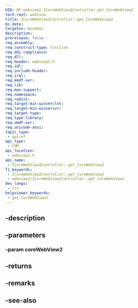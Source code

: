 ```yaml
---
UID: NF:webview2.ICoreWebView2Controller.get_CoreWebView2
tech.root: webview
title: ICoreWebView2Controller::get_CoreWebView2
ms.date: 
targetos: Windows
description: 
prerelease: false
req.assembly: 
req.construct-type: function
req.ddi-compliance: 
req.dll: 
req.header: webview2.h
req.idl: 
req.include-header: 
req.irql: 
req.kmdf-ver: 
req.lib: 
req.max-support: 
req.namespace: 
req.redist: 
req.target-min-winverclnt: 
req.target-min-winversvr: 
req.target-type: 
req.type-library: 
req.umdf-ver: 
req.unicode-ansi: 
topic_type:
 - apiref
api_type:
 - COM
api_location:
 - webview2.h
api_name:
 - ICoreWebView2Controller::get_CoreWebView2
f1_keywords:
 - ICoreWebView2Controller::get_CoreWebView2
 - webview2/ICoreWebView2Controller::get_CoreWebView2
dev_langs:
 - c++
helpviewer_keywords:
 - get_CoreWebView2
---
```


## -description

## -parameters

### -param coreWebView2

## -returns

## -remarks

## -see-also

